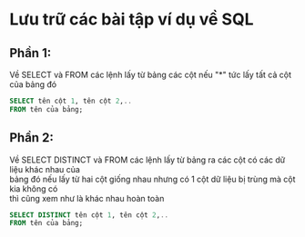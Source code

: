 # Lưu trữ các bài tập ví dụ về SQL
## Phần 1: 
  Về SELECT và FROM các lệnh lấy từ bảng các cột nếu "*" tức lấy tất cả cột của bảng đó
```SQL
SELECT tên cột 1, tên cột 2,..
FROM tên của bảng;
```
## Phần 2: 
  Về SELECT DISTINCT và FROM các lệnh lấy từ bảng ra các cột có các dữ liệu khác nhau của       
bảng đó nếu lấy từ hai cột giống nhau nhưng có 1 cột dữ liệu bị trùng mà cột kia không có   
thì cũng xem như là khác nhau hoàn toàn 
```SQL
SELECT DISTINCT tên cột 1, tên cột 2,..
FROM tên của bảng;
```
